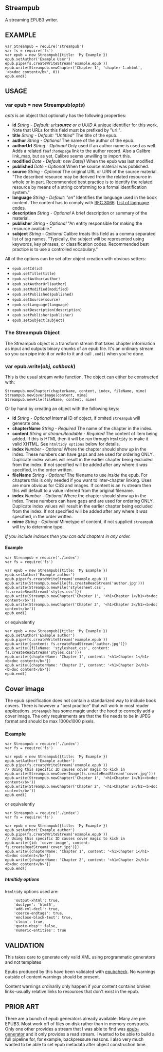 Streampub
---------

A streaming EPUB3 writer.

## EXAMPLE

```
var Streampub = require('streampub')
var fs = require('fs')
var epub = new Streampub({title: 'My Example'})
epub.setAuthor('Example User')
epub.pipe(fs.createWriteStream('example.epub'))
epub.write(Streampub.newChapter('Chapter 1', 'chapter-1.xhtml', '<b>doc content</b>', 0))
epub.end()
```

## USAGE

### var epub = new Streampub(*opts*)

*opts* is an object that optionally has the following properties:

* **id** _String_ - _Default: url:**source** or a UUID_ A unique identifier for this work. Note that URLs for this field must be prefixed by "url:".
* **title** _String_ - _Default: "Untitled"_ The title of the epub.
* **author** _String_ - _Optional_ The name of the author of the epub.
* **authorUrl** _String_ - _Optional_ Only used if an author name is used as
  well.  Adds a related `foaf:homepage` link to the author record.  Also a
  Calibre link_map, but as yet, Calibre seems unwilling to import this.
* **modified** _Date_ - _Default: new Date()_ When the epub was last modified.
* **published** _Date_ - _Optional_ When the source material was published.
* **source** _String_ - _Optional_ The original URL or URN of the source material. "The described resource may be derived from the related resource in whole or in part. Recommended best practice is to identify the related resource by means of a string conforming to a formal identification system."
* **language** _String_ - _Default: "en"_ Identifies the language used in the book content. The content has to comply with [RFC 3066](http://www.ietf.org/rfc/rfc3066.txt). [List of language codes](http://www.loc.gov/standards/iso639-2/php/code_list.php).
* **description** _String_ - _Optional_ A brief description or summary of the material.
* **publisher** _String_ - _Optional_ "An entity responsible for making the resource available."
* **subject** _String_ - _Optional_ Calibre treats this field as a comma separated list of tag names. "Typically, the subject will be represented using keywords, key phrases, or classification codes. Recommended best practice is to use a controlled vocabulary."

All of the options can be set after object creation with obvious setters:

* `epub.setId(id)`
* `epub.setTitle(title)`
* `epub.setAuthor(author)`
* `epub.setAuthorUrl(author)`
* `epub.setModified(modified)`
* `epub.setPublished(published)`
* `epub.setSource(source)`
* `epub.setLanguage(language)`
* `epub.setDescription(description)`
* `epub.setPublisher(publisher)`
* `epub.setSubject(subject)`

### The Streampub Object

The Streampub object is a transform stream that takes chapter information as
input and outputs binary chunks of an epub file. It's an ordinary stream so you
can pipe into it or write to it and call `.end()` when you're done.

### var epub.write(*obj*, *callback*)

This is the usual stream write function. The object can either be constructed with:

```
Streampub.newChapter(chapterName, content, index, fileName, mime)
Streampub.newCoverImage(content, mime)
Streampub.newFile(fileName, content, mime)
```

Or by hand by creating an object with the following keys:

* **id** _String_ - _Optional_ Internal ID of object, if omited `streampub` will generate one.
* **chapterName** _String_ - _Required_ The name of the chapter in the index.
* **content** _String_ or _stream.Readable_ - _Required_ The content of item being added. If this is HTML then
  it will be run through `htmltidy` to make it valid XHTML. See `htmltidy options` below for details.
* **index** _Number_ - _Optional_ Where the chapter should show up in the index. These numbers
  can have gaps and are used for ordering ONLY. Duplicate index values will
  result in the earlier chapter being excluded from the index. If not specified will
  be added after any where it _was_ specified, in the order written.
* **fileName** _String_ - _Optional_ The filename to use *inside* the epub. For chapters this is only needed
  if you want to inter-chapter linking. Uses are more obvious for CSS and images. If content is an `fs` stream
  then this will default to a value inferred from the original filename.
* **index** _Number_ - _Optional_ Where the chapter should show up in the index. These numbers
  can have gaps and are used for ordering ONLY. Duplicate index values will
  result in the earlier chapter being excluded from the index. If not specified will
  be added after any where it _was_ specified, in the order written.
* **mime** _String_ - _Optional_ Mimetype of content, if not supplied `streampub` will try to determine type.

*If you include indexes then you can add chapters in any order.*

#### Example

```
var Streampub = require('./index')
var fs = require('fs')

var epub = new Streampub({title: 'My Example'})
epub.setAuthor('Example author')
epub.pipe(fs.createWriteStream('example.epub'))
epub.write(Streampub.newFile(fs.createReadStream('author.jpg')))
epub.write(Streampub.newFile('stylesheet.css', fs.createReadStream('styles.css')})
epub.write(Streampub.newChapter('Chapter 1', '<h1>Chapter 1</h1><b>doc content</b>'))
epub.write(Streampub.newChapter('Chapter 2', '<h1>Chapter 2</h1><b>doc content</b>'))
epub.end()
```

or equivalently

```
var epub = new Streampub({title: 'My Example'})
epub.setAuthor('Example author')
epub.pipe(fs.createWriteStream('example.epub'))
epub.write({content: fs.createReadStream('author.jpg')})
epub.write({fileName: 'stylesheet.css', content: fs.createReadStream('styles.css')})
epub.write({chapterName: 'Chapter 1', content: '<h1>Chapter 1</h1><b>doc content</b>'})
epub.write({chapterName: 'Chapter 2', content: '<h1>Chapter 2</h1><b>doc content</b>'})
epub.end()
```

## Cover image

The epub specification does not contain a standarized way to include book covers. There is however a "best practice" that will work in most reader applications. `streampub` has some magic under the hood to correctly add a cover image. The only requirements are that the file needs to be in JPEG format and should be max 1000x1000 pixels.

### Example


```
var Streampub = require('./index')
var fs = require('fs')

var epub = new Streampub({title: 'My Example'})
epub.setAuthor('Example author')
epub.pipe(fs.createWriteStream('example.epub'))
// Using this specific ID causes cover magic to kick in
epub.write(Streampub.newCoverImage(fs.createReadStream('cover.jpg')))
epub.write(Streampub.newChapter('Chapter 1', '<h1>Chapter 1</h1><b>doc content</b>'))
epub.write(Streampub.newChapter('Chapter 2', '<h1>Chapter 2</h1><b>doc content</b>'))
epub.end()
```

or equivalently

```
var Streampub = require('./index')
var fs = require('fs')

var epub = new Streampub({title: 'My Example'})
epub.setAuthor('Example author')
epub.pipe(fs.createWriteStream('example.epub'))
// Using this specific ID causes cover magic to kick in
epub.write({id: 'cover-image', content: fs.createReadStream('cover.jpg')})
epub.write({chapterName: 'Chapter 1', content: '<h1>Chapter 1</h1><b>doc content</b>'})
epub.write({chapterName: 'Chapter 2', content: '<h1>Chapter 2</h1><b>doc content</b>'})
epub.end()
```

##### htmltidy options
`htmltidy` options used are:

```
    'output-xhtml': true,
    'doctype': 'html5',
    'add-xml-decl': true,
    'coerce-endtags': true,
    'enclose-block-text': true,
    'clean': true,
    'quote-nbsp': false,
    'numeric-entities': true
```

## VALIDATION

This takes care to generate only valid XML using programmatic generators and
not templates

Epubs produced by this have been validated with
[epubcheck](https://github.com/idpf/epubcheck).  No warnings outside of
content warnings should be present.

Content warnings ordinarily only happen if your content contains broken links–usually relative links to resources
that don't exist in the epub.

## PRIOR ART

There are a bunch of epub generators already available.  Many are pre EPUB3.
Most work off of files on disk rather than in memory constructs.  Only one
other provides a stream that I was able to find was
[epub-generator](https://npmjs.com/package/epub-generator) and it only
provides a read stream.  I wanted to be able to build a full pipeline for,
for example, backpressure reasons.  I also very much wanted to be able to
set epub metadata after object construction time.
